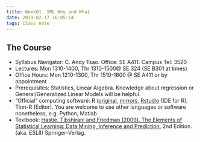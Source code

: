 ```yaml
---
title: Week01. SML Why and What
date: 2019-02-17 16:05:14
tags: class note
---
```

## The Course

- Syllabus  Navigator: C. Andy Tsao.   Office: SE A411.    Campus Tel: 
3520
- Lectures: Mon 1310-1400, Thr 1310-1500@ SE 324 (SE B301 at times)
- Office Hours:  Mon 1210-1300, Thr 1510-1600 @ SE A411 or by 
appointment
- Prerequisites: Statistics, Linear Algebra. Knowledge about 
regression or General/Generalized Linear Models will be helpful. 
- “Official” computing software: R ([original](https://cran.r-project.org/), [mirrors](https://cran.r-project.org/mirrors.html), 
[Rstudio](https://www.rstudio.com/) (IDE for R), Tinn-R (Editor). You are welcome to use other 
languages or software nonetheless, e.g. Python, Matlab
- Textbook: [Hastie, Tibshirani and Friedman (2009). The Elements of 
Statistical Learning: Data Mining, Inference and 
Prediction.](http://www-stat.stanford.edu/%7Etibs/ElemStatLearn/) 2nd 
Edition. (aka. ESLII)  Springer-Verlag.

